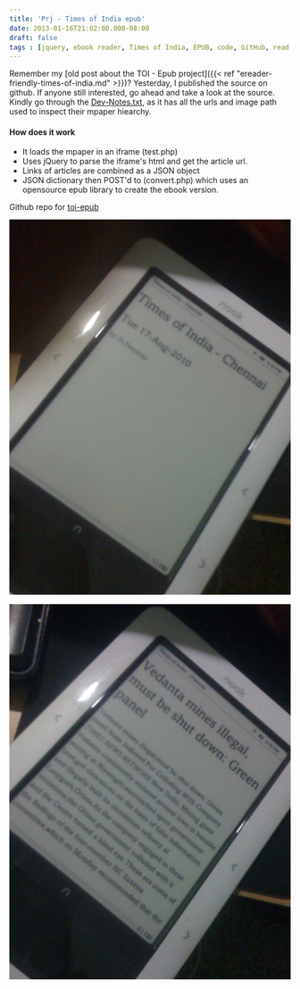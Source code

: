 ```yaml
---
title: 'Prj - Times of India epub'
date: 2013-01-16T21:02:00.000-08:00
draft: false
tags : [jquery, ebook reader, Times of India, EPUB, code, GitHub, read it later, development, ereader, Ideavault, E-Daily]
---
```


  
Remember my [old post about the TOI - Epub project]({{< ref "ereader-friendly-times-of-india.md" >}})? Yesterday, I published the source on github. If anyone still interested, go ahead and take a look at the source. Kindly go through the [Dev-Notes.txt](https://github.com/palaniraja/toi-epub/blob/master/Dev-Notes.txt), as it has all the urls and image path used to inspect their mpaper hiearchy.  
  

#### How does it work

*   It loads the mpaper in an iframe (test.php)
*   Uses jQuery to parse the iframe's html and get the article url.
*   Links of articles are combined as a JSON object
*   JSON dictionary then POST'd to (convert.php) which uses an opensource epub library to create the ebook version.

Github repo for [toi-epub](https://github.com/palaniraja/toi-epub)  
  

![nook e-reader](/assets/IMG_0564.jpg)


![nook e-reader](/assets/IMG_0566.jpg)

